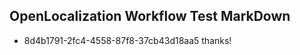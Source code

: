 ## OpenLocalization Workflow Test MarkDown
* 8d4b1791-2fc4-4558-87f8-37cb43d18aa5 thanks!

<!--HONumber=Aug16_HO3-->



